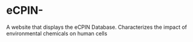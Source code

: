 # eCPIN-
A website that displays the eCPIN Database. Characterizes the impact of environmental chemicals on human cells
